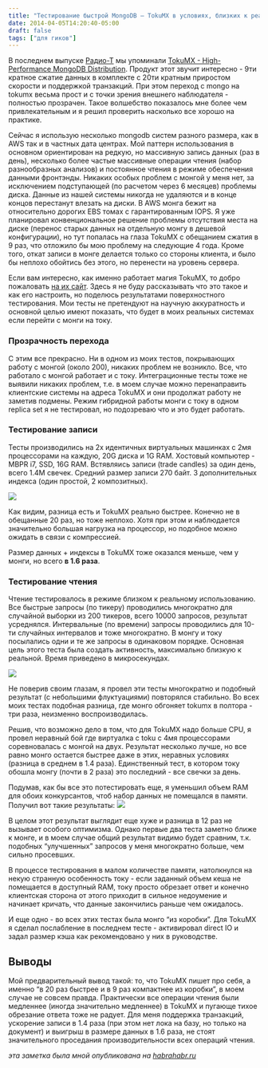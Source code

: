 ```yaml
---
title: "Тестирование быстрой MongoDB – TokuMX в условиях, близких к реальности"
date: 2014-04-05T14:20:40-05:00
draft: false
tags: ["для гиков"]
---
```


В последнем выпуске [Радио-Т](http://radio-t.com) мы упоминали [TokuMX - High-Performance MongoDB Distribution](http://www.tokutek.com/products/tokumx-for-mongodb/). Продукт этот звучит интересно - 9ти кратное сжатие данных в комплекте с 20ти кратным приростом скорости и поддержкой транзакций. При этом переход с mongo на tokumx весьма прост и с точки зрения внешнего наблюдателя - полностью прозрачен. Такое волшебство показалось мне более чем привлекательным и я решил проверить насколько все хорошо на практике.

Сейчас я использую несколько mongodb систем разного размера, как в AWS так и в частных дата центрах. Мой паттерн использования в основном ориентирован на редкую, но массивную запись данных (раз в день), несколько более частые массивные операции чтения (набор разнообразных анализов) и постоянное чтения в режиме обеспечения данными фронтэнды. Никаких особых проблем с монгой у меня нет, за исключением подступающей (по расчетом через 6 месяцев) проблемы диска. Данные из нашей системы никогда не удаляются и в конце концов перестанут влезать на диски. В AWS монга бежит на относительно дорогих EBS томах с гарантированным IOPS. Я уже планировал конвенциональное решение проблемы отсутствия места на диске (перенос старых данных на отдельную монгу в дешевой конфигурации), но тут попалась на глаза TokuMX с обещанием сжатия в 9 раз, что отложило бы мою проблему на следующие 4 года. Кроме того, откат записи в монге делается только со стороны клиента, и было бы неплохо обойтись без этого, но перенести на уровень сервера.

Если вам интересно, как именно работает магия TokuMX, то добро пожаловать [на их сайт](http://www.tokutek.com/resources/product-docs/). Здесь я не буду рассказывать что это такое и как его настроить, но поделюсь результатами поверхностного тестирования. Мои тесты не претендуют на научную аккуратность и основной целью имеют показать, что будет в моих реальных системах если перейти с монги на току.

### Прозрачность перехода

С этим все прекрасно. Ни в одном из моих тестов, покрывающих работу с монгой (около 200), никаких проблем не возникло. Все, что работало с монгой работает и с току. Интеграционные тесты тоже не выявили никаких проблем, т.е. в моем случае можно перенаправить клиентские системы на адреса TokuMX и они продолжат работу не заметив подмены. Режим гибридной работы монги с току в одном replica set я не тестировал, но подозреваю что и это будет работать.

### Тестирование записи

Тесты производились на 2х идентичных виртуальных машинках с 2мя процессорами на каждую, 20G диска и 1G RAM. Хостовый компьютер - MBPR i7, SSD, 16G RAM. Встявляись записи (trade candles) за один день, всего 1.4М свечек. Средний размер записи 270 байт. 3 дополнительных индекса (один простой, 2 композитных).

![](/images/posts/mongo%20vs%20toku_2014-03-30_16-35-59_2014-03-30_16-36-11.png)

Как видим, разница есть и TokuMX реально быстрее. Конечно не в обещанные 20 раз, но тоже неплохо. Хотя при этом и наблюдается значительно большая нагрузка на процессор, но подобное можно ожидать в связи с компрессией.

Размер данных + индексы в TokuMX тоже оказался меньше, чем у монги, но всего __в 1.6 раза__.

### Тестирование чтения

Чтение тестировалось в режиме близком к реальному использованию. Все быстрые запросы (по тикеру) проводились многократно для случайной выборки из 200 тикеров, всего 10000 запросов, результат усреднялся. Интервальные (по времени) запросы проводились для 10-ти случайных интервалов и тоже многократно. В монгу и току посылались одни и те же запросы в одинаковом порядке. Основная цель этого теста была создать активность, максимально близкую к реальной. Время приведено в микросекундах.

![](/images/posts/mongo%20vs%20toku_2014-03-30_16-38-11_2014-03-30_16-38-14.png)

Не поверив своим глазам, я провел эти тесты многократно и подобный результат (с небольшими флуктуациями) повторялся стабильно. Во всех моих тестах подобная разница, где монго обгоняет tokumx в полтора - три раза, неизменно воспроизводилась.

Решив, что возможно дело в том, что для TokuMX надо больше CPU, я провел неравный бой где виртуалка с toku с 4мя процессорами соревновалась с монгой на двух. Результат несколько лучше, но все равно монго остается быстрее даже в этих, неравных условиях (разница в среднем в 1.4 раза). Единственный тест, в котором току обошла монгу (почти в 2 раза) это последний - все свечки за день.

Подумав, как бы все это потестировать еще, я уменьшил объем RAM для обоих конкурсантов, чтоб набор данных не помещался в памяти. Получил вот такие результаты:
![](/images/posts/mongo%20vs%20toku_2014-03-30_16-41-09_2014-03-30_16-41-11.png)

В целом этот результат выглядит еще хуже и разница в 12 раз не вызывает особого оптимизма. Однако первые два теста заметно ближе к монге, и в моем случае общий результат видимо будет сравним, т.к. подобных “улучшенных” запросов у меня многократно больше, чем сильно просевших.

В процессе тестирования в малом количестве памяти, натолкнулся на некую странную особенность току - если заданный объем кеша не помещается в  доступный RAM, току просто обрезает ответ и конечно клиентская сторона от этого приходит в сильное недоумение и начинает кричать, что данные закончились раньше чем ожидалось.

И еще одно - во всех этих тестах была монго “из коробки”. Для TokuMX я сделал послабление в последнем тесте - активировал direct IO и задал размер кэша как рекомендовано у них в руководстве.

## Выводы

Мой предварительный вывод такой: то, что TokuMX пишет про себя, а именно “в 20 раз быстрее и в 9 раз компактнее из коробки”, в моем случае не совсем правда. Практически все операции чтения были медленнее (иногда значительно медленнее) в TokuMX и пугающе тихое обрезание ответа тоже не радует. Для меня поддержка транзакций, ускорение записи в 1.4 раза (при этом нет лока на базу, но только на документ) и выигрыш в размере данных в 1.6 раза, не стоят значительного проседания производительности всех операций чтения.

_эта заметка была мной опубликована на [habrahabr.ru](http://habrahabr.ru/post/217617)_
